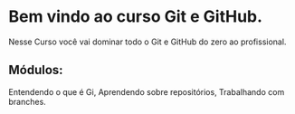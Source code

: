 # Bem vindo ao curso Git e GitHub.

Nesse Curso você vai dominar todo o Git e GitHub do zero ao profissional.

## Módulos:

Entendendo o que é Gi, Aprendendo sobre repositórios, Trabalhando com branches.
